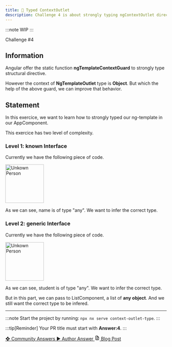 ```yaml
---
title: 🔴 Typed ContextOutlet
description: Challenge 4 is about strongly typing ngContextOutlet directives
---
```


:::note
WIP
:::

<div class="chip">Challenge #4</div>

## Information

Angular offer the static function **ngTemplateContextGuard** to strongly type structural directive.

However the context of **NgTemplateOutlet** type is **Object**. But which the help of the above guard, we can improve that behavior.

## Statement

In this exercice, we want to learn how to strongly typed our ng-template in our AppComponent.

This exercice has two level of complexity.

### Level 1: known Interface

Currently we have the following piece of code.

<img src="./img/unknown-person.png" height=120px alt="Unkown Person"/>

As we can see, name is of type "any". We want to infer the correct type.

### Level 2: generic Interface

Currently we have the following piece of code.

<img src="./img/unknown-student.png" height=120px alt="Unkown Person"/>

As we can see, student is of type "any". We want to infer the correct type.

But in this part, we can pass to ListComponent, a list of **any object**. And we still want the correct type to be infered.

---

:::note
Start the project by running: `npx nx serve context-outlet-type`.
:::

:::tip[Reminder]
Your PR title must start with <b>Answer:4</b>.
:::

<div class="article-footer">
  <a
    href="https://github.com/tomalaforge/angular-challenges/pulls?q=label%3A4+label%3Aanswer"
    alt="Typed ContextOutlet community solutions">
    ❖ Community Answers
  </a>
  <a
    href='https://github.com/tomalaforge/angular-challenges/pulls?q=label%3A4+label%3A'
    alt="Typed ContextOutlet solution author">
    ▶︎ Author Answer
  </a>
  <a
    href='https://medium.com/@thomas.laforge/ngtemplateoutlet-type-checking-5d2dcb07a2c6'
    target="_blank"
    rel="noopener noreferrer"
    alt="Typed ContextOutlet blog article">
    <svg aria-hidden="true" class="astro-yzt5nm4y astro-lq7oo3uf" width="16" height="16" viewBox="0 0 24 24" fill="currentColor" style="--sl-icon-size: 1.5rem;"><path d="M9 10h1a1 1 0 1 0 0-2H9a1 1 0 0 0 0 2Zm0 2a1 1 0 0 0 0 2h6a1 1 0 0 0 0-2H9Zm11-3.06a1.3 1.3 0 0 0-.06-.27v-.09c-.05-.1-.11-.2-.19-.28l-6-6a1.07 1.07 0 0 0-.28-.19h-.09a.88.88 0 0 0-.33-.11H7a3 3 0 0 0-3 3v14a3 3 0 0 0 3 3h10a3 3 0 0 0 3-3V8.94Zm-6-3.53L16.59 8H15a1 1 0 0 1-1-1V5.41ZM18 19a1 1 0 0 1-1 1H7a1 1 0 0 1-1-1V5a1 1 0 0 1 1-1h5v3a3 3 0 0 0 3 3h3v9Zm-3-3H9a1 1 0 0 0 0 2h6a1 1 0 0 0 0-2Z"></path></svg>
     Blog Post
  </a>
</div>
